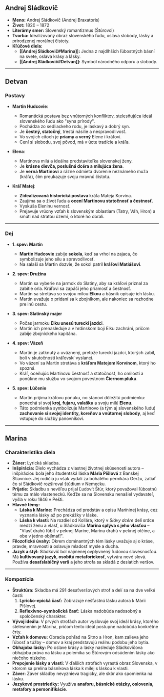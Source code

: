## Andrej Sládkovič
* **Meno:** Andrej Sládkovič (Andrej Braxatoris)
* **Život:** 1820 – 1872
* **Literárny smer:** Slovenský romantizmus (Štúrovci)
* **Tvorba:** Idealizovaný obraz slovenského ľudu, oslava slobody, lásky a prirodzenej morálnej čistoty.
* **Kľúčové diela:**
	* **[[Andrej Sládkovič#Marina]]:** Jedna z najdlhších ľúbostných básní na svete, oslava krásy a lásky.
	* **[[Andrej Sládkovič#Detvan]]:** Symbol národného odporu a slobody.

---

## Detvan

### Postavy

* **Martin Hudcovie**:
    * Romantická postava bez vnútorných konfliktov, stelesňujúca ideál slovenského ľudu ako "syna prírody".
    * Pochádza zo sedliackeho rodu, je láskavý a dobrý syn.
    * Je **čestný, statočný**, trestá násilie a nespravodlivosť.
    * Vo svojich citoch je **priamy a verný** Elene i kráľovi.
    * Cení si slobodu, svoj pôvod, má v úcte tradície a kráľa.

* **Elena**:
    * Martinova milá a ideálna predstaviteľka slovenskej ženy.
    * Je **krásne dievča, poslušná dcéra a milujúca žena**.
    * Je **verná Martinovi** a rázne odmieta dvorenie neznámeho muža (kráľa), čím preukazuje svoju mravnú čistotu.

* **Kráľ Matej**:
    * **Zidealizovaná historická postava** kráľa Mateja Korvína.
    * Zaujíma sa o život ľudu a **ocení Martinovu statočnosť a čestnosť**.
    * Vyskúša Eleninu vernosť.
    * Prejavuje vrúcny vzťah k slovenským oblastiam (Tatry, Váh, Hron) a smúti nad stratou území, o ktoré ho obrali.

---

### Dej

- **1. spev: Martin**
    
    - **Martin Hudcovie** zabije **sokola**, keď sa vrhol na zajaca, čo symbolizuje jeho silu a spravodlivosť.
    - Na salaši sa Martin dozvie, že sokol patril **kráľovi Matiášovi**.
- **2. spev: Družina**
    
    - Martin sa vyberie na jarmok do Slatiny, aby sa kráľovi priznal za zabitie orla. Kráľovi sa zapáči jeho priamosť a čestnosť.
    - Martin sa stretáva so svojou milou **Elkou** a básnik opisuje ich lásku.
    - Martin uvažuje o pridaní sa k zbojníkom, ale nakoniec sa rozhodne pre inú cestu.
- **3. spev: Slatinský majer**
    
    - Počas jarmoku **Elku unesú tureckí jazdci**.
    - Martin ich prenasleduje a v hrdinskom boji Elku zachráni, pričom zabije zbojníckeho kapitána.
- **4. spev: Väzeň**
    
    - Martin je zatknutý a uväznený, pretože tureckí jazdci, ktorých zabil, boli v skutočnosti kráľovskí vyslanci.
    - Vo väzení sa Martin stretáva s **kráľom Matejom Korvínom**, ktorý ho spozná.
    - Kráľ, oceňujúc Martinovu čestnosť a statočnosť, ho omilostí a ponúkne mu službu vo svojom povestnom **Čiernom pluku**.
- **5. spev: Lúčenie**
    
    - Martin prijíma kráľovu ponuku, no stanoví dôležitú podmienku: ponechá si svoj **kroj, fujaru, valašku** a svoju milú **Elenu**.
    - Táto podmienka symbolizuje Martinovo (a tým aj slovenského ľudu) **zachovanie si svojej identity, koreňov a vnútornej slobody**, aj keď vstupuje do služby panovníkovi.

---

## Marína

### Charakteristika diela

* **Žáner:** Lyrická skladba.
* **Inšpirácia:** Dielo vychádza z vlastnej životnej skúsenosti autora – inšpiráciou bola jeho študentská láska **Mária Pišlová** z Banskej Štiavnice. Jej rodičia ju však vydali za bohatého pernikára Geržu, zatiaľ čo si Sládkovič rozširoval štúdium v Nemecku.
* **Prijatie:** Skladbu s nevôľou prijal Ľudovít Štúr, ktorý považoval ľúbostnú tému za málo vlasteneckú. Keďže sa na Slovensku nenašiel vydavateľ, vyšla v roku 1846 v Pešti.
* **Hlavné témy:**
    * **Láska k Maríne:** Prechádza od predstáv a opisu Maríninej krásy, cez vyznania lásky až po prekážky v láske.
    * **Láska k vlasti:** Na rozdiel od Kollára, ktorý v *Slávy dcére* delí srdce medzi ženu a vlasť, u Sládkoviča **Marína splýva s jeho vlasťou** – "Vlasť drahú ľúbiť v peknej Maríne, Marínu drahú v peknej otčine, a obe v jedno objímať!".
* **Filozofické úvahy:** Okrem dominantných tém lásky uvažuje aj o kráse, pravde, mravnosti a oslavuje mladosť mysle a ducha.
* **Jazyk a štýl:** Sládkovič bol najmenej ovplyvnený ľudovou slovesnosťou. Má **kultivovaný jazyk, osobitú metaforickosť**, vytvára nové slová. Používa **desaťslabičný verš** a jeho strofa sa skladá z desiatich veršov.

---

### Kompozícia

* **Štruktúra:** Skladba má 291 desaťveršových strof a delí sa na dve veľké časti:
    1.  **Lyricko-epická časť:** Zobrazuje nešťastnú lásku autora k Márii Pišlovej.
    2.  **Reflexívno-symbolická časť:** Láska nadobúda nadosobný a spoločenský charakter.
* **Vývoj ideálu:** V prvých strofách autor vyslovuje svoj ideál krásy, ktorého stelesnením je Marína, pričom tento ideál postupne nadobúda konkrétne črty.
* **Vzťah k domovu:** Obracia pohľad na Sitno a Hron, kam zalieva jeho ľúbosť a túžby – domov a kraj predstavujú reálnu podobu jeho bytia.
* **Obhajoba lásky:** Po oslave krásy a lásky nasleduje Sládkovičova obhajoba práva na lásku a polemika so Štúrovým odsúdením lásky ako niečoho nízkeho.
* **Prepojenie lásky a vlasti:** V ďalších strofách vyrastá obraz Slovenska, v ktorom sa prelína básnikova láska k milej s láskou k vlasti.
* **Záver:** Záver skladby nevyznieva tragicky, ale skôr ako spomienka na lásku.
* **Jazykové prostriedky:** Využíva **anaforu, básnické otázky, oslovenia, metafory a personifikácie**.